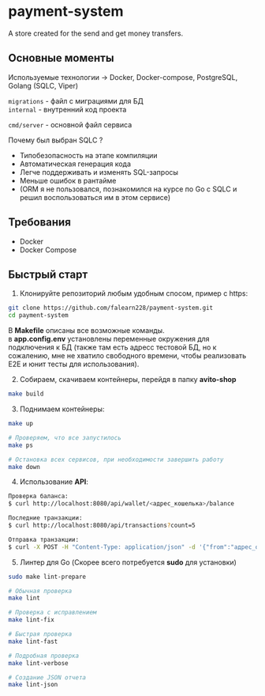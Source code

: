 # payment-system
A store created for the send and get money transfers.

## Основные моменты

Используемые технологии -> Docker, Docker-compose, PostgreSQL, Golang (SQLC, Viper) 

`migrations` - файл с миграциями для БД \
`internal` - внутренний код проекта 

`cmd/server` - основной файл сервиса 

Почему был выбран SQLC ? 

* Типобезопасность на этапе компиляции
* Автоматическая генерация кода
* Легче поддерживать и изменять SQL-запросы
* Меньше ошибок в рантайме
* (ORM я не пользовался, познакомился на курсе по Go с SQLC и решил воспользоваться им в этом сервисе)

## Требования
- Docker
- Docker Compose

## Быстрый старт

1. Клонируйте репозиторий любым удобным спосом, пример с https:
```bash
git clone https://github.com/falearn228/payment-system.git
cd payment-system
```

В **Makefile** описаны все возможные команды. \
в **app.config.env** установлены переменные окружения для подключения к БД (также там есть адресс тестовой БД, но к сожалению, мне не хватило свободного времени, чтобы реализовать E2E и юнит тесты для использования). 

2. Собираем, скачиваем контейнеры, перейдя в папку **avito-shop**
```bash
make build
```

3. Поднимаем контейнеры:
```bash
make up

# Проверяем, что все запустилось
make ps

# Остановка всех сервисов, при необходимости завершить работу
make down
```

4. Использование **API**:
```bash
Проверка баланса:
$ curl http://localhost:8080/api/wallet/<адрес_кошелька>/balance

Последние транзакции:
$ curl http://localhost:8080/api/transactions?count=5

Отправка транзакции:
$ curl -X POST -H "Content-Type: application/json" -d '{"from":"адрес_отправителя","to":"адрес_получателя","amount":"100.50"}' http://localhost:8080/api/send
```

5. Линтер для Go (Скорее всего потребуется **sudo** для установки)
```bash
sudo make lint-prepare

# Обычная проверка
make lint

# Проверка с исправлением
make lint-fix

# Быстрая проверка
make lint-fast

# Подробная проверка
make lint-verbose

# Создание JSON отчета
make lint-json
```

